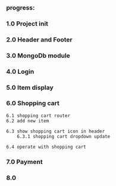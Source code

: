 ### progress:

### 1.0 Project init


### 2.0 Header and Footer


### 3.0 MongoDb module


### 4.0 Login 


### 5.0 Item display

### 6.0 Shopping cart
```
6.1 shopping cart router
6.2 add new item

6.3 show shopping cart icon in header
    6.3.1 shopping cart dropdown update
    
6.4 operate with shopping cart

```

### 7.0 Payment

### 8.0 
